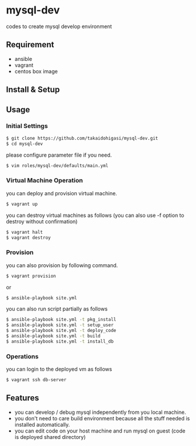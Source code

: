 # mysql-dev
codes to create mysql develop environment

## Requirement

- ansible
- vagrant
 - centos box image

## Install & Setup

## Usage

### Initial Settings

```bash
$ git clone https://github.com/takaidohigasi/mysql-dev.git
$ cd mysql-dev
```

please configure parameter file if you need.

```bash
$ vim roles/mysql-dev/defaults/main.yml
```

### Virtual Machine Operation

you can deploy and provision virtual machine.

```bash
$ vagrant up
```

you can destroy virtual machines as follows (you can also use -f option to destroy without confirmation)
```bash
$ vagrant halt
$ vagrant destroy
```

### Provision

you can also provision by following command.

```bash
$ vagrant provision
```

or

```bash
$ ansible-playbook site.yml
```

you can also run script partially as follows

```bash
$ ansible-playbook site.yml -t pkg_install
$ ansible-playbook site.yml -t setup_user
$ ansible-playbook site.yml -t deploy_code
$ ansible-playbook site.yml -t build
$ ansible-playbook site.yml -t install_db
```

### Operations

you can login to the deployed vm as follows

```bash
$ vagrant ssh db-server
```

## Features

- you can develop / debug mysql independently from you local machine.
- you don't need to care build environment because all the stuff needed is installed automatically.
- you can edit code on your host machine and run mysql on guest (code is deployed shared directory)
